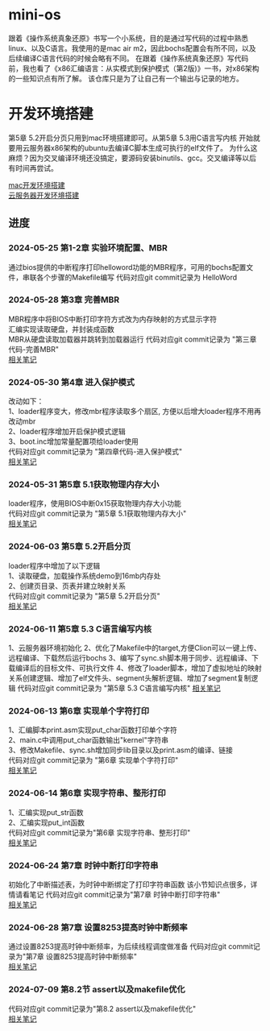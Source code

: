 # mini-os
跟着《操作系统真象还原》书写一个小系统，目的是通过写代码的过程中熟悉linux、以及C语言。我使用的是mac air m2，因此bochs配置会有所不同，以及后续编译C语言代码的时候会略有不同。
在跟着《操作系统真象还原》写代码前，我也看了《x86汇编语言：从实模式到保护模式（第2版)》一书，对x86架构的一些知识点有所了解。
该仓库只是为了让自己有一个输出与记录的地方。


# 开发环境搭建

第5章 5.2开启分页只用到mac环境搭建即可。从第5章 5.3用C语言写内核 开始就要用云服务器x86架构的ubuntu去编译C脚本生成可执行的elf文件了。
为什么这麻烦？因为交叉编译环境还没搞定，要源码安装binutils、gcc。交叉编译等以后有时间再尝试。

[mac开发环境搭建](note/mac开发环境搭建.md)  
[云服务器开发环境搭建](note/云服务器开发环境搭建.md)

## 进度
### 2024-05-25  第1-2章 实验环境配置、MBR
通过bios提供的中断程序打印helloword功能的MBR程序，可用的bochs配置文件，串联各个步骤的Makefile编写
代码对应git commit记录为  HelloWord

### 2024-05-28  第3章 完善MBR
MBR程序中将BIOS中断打印字符方式改为内存映射的方式显示字符  
汇编实现读取硬盘，并封装成函数  
MBR从硬盘读取加载器并跳转到加载器运行
代码对应git commit记录为 "第三章代码-完善MBR"  
  [相关笔记](note/loader.md)

### 2024-05-30 第4章 进入保护模式
改动如下：  
1、loader程序变大，修改mbr程序读取多个扇区, 方便以后增大loader程序不用再改动mbr  
2、loader程序增加开启保护模式逻辑  
3、boot.inc增加常量配置项给loader使用  
代码对应git commit记录为 "第四章代码-进入保护模式"  
[相关笔记](note/protect.md)


### 2024-05-31 第5章 5.1获取物理内存大小
loader程序，使用BIOS中断0x15获取物理内存大小功能  
代码对应git commit记录为 "第5章 5.1获取物理内存大小"  
[相关笔记](note/memory_detect.md)

### 2024-06-03 第5章 5.2开启分页
loader程序中增加了以下逻辑  
1、读取硬盘，加载操作系统demo到16mb内存处  
2、创建页目录、页表并建立映射关系  
代码对应git commit记录为 "第5章 5.2开启分页"  
[相关笔记](note/virtual_memory.md)

### 2024-06-11 第5章 5.3 C语言编写内核
1、云服务器环境初始化
2、优化了Makefile中的target,方便Clion可以一键上传、远程编译、下载然后运行bochs
3、编写了sync.sh脚本用于同步、远程编译、下载编译后的目标文件、可执行文件
4、修改了loader脚本，增加了虚拟地址的映射关系创建逻辑、增加了elf文件头、segment头解析逻辑、增加了segment复制逻辑
代码对应git commit记录为 "第5章 5.3 C语言编写内核"
[相关笔记](note/elf.md)


### 2024-06-13 第6章 实现单个字符打印
1、汇编脚本print.asm实现put_char函数打印单个字符  
2、main.c中调用put_char函数输出"kernel"字符串  
3、修改Makefile、sync.sh增加同步lib目录以及print.asm的编译、链接  
代码对应git commit记录为 "第6章 实现单个字符打印"  
[相关笔记](note/print.md)


### 2024-06-14 第6章 实现字符串、整形打印
1、汇编实现put_str函数  
2、汇编实现put_int函数  
代码对应git commit记录为"第6章 实现字符串、整形打印"  
[相关笔记](note/print_int.md)

### 2024-06-24 第7章 时钟中断打印字符串
初始化了中断描述表，为时钟中断绑定了打印字符串函数
该小节知识点很多，详情请看笔记
代码对应git commit记录为"第7章 时钟中断打印字符串"  
[相关笔记](note/interrupt.md)


### 2024-06-28 第7章 设置8253提高时钟中断频率
通过设置8253提高时钟中断频率，为后续线程调度做准备
代码对应git commit记录为"第7章 设置8253提高时钟中断频率"  
[相关笔记](note/interrupt2.md)


### 2024-07-09 第8.2节 assert以及makefile优化
代码对应git commit记录为"第8.2 assert以及makefile优化"  
[相关笔记](note/assert.md)